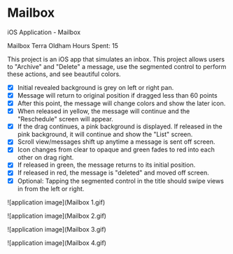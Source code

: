 Mailbox
=======

iOS Application - Mailbox

Mailbox 
Terra Oldham
Hours Spent: 15

This project is an iOS app that simulates an inbox. This project allows users to "Archive" and "Delete" a message, use the segmented control to perform these actions, and see beautiful colors.

- [x] Initial revealed background is grey on left or right pan. 
- [x] Message will return to original position if dragged less than 60 points
- [x] After this point, the message will change colors and show the later icon.
- [x] When released in yellow, the message will continue and the "Reschedule" screen will appear.
- [x] If the drag continues, a pink background is displayed. If released in the pink background, it will continue and show the "List" screen.
- [x] Scroll view/messages shift up anytime a message is sent off screen. 
- [x] Icon changes from clear to opaque and green fades to red into each other on drag right.
- [x] If released in green, the message returns to its initial position.
- [x] If released in red, the message is "deleted" and moved off screen.
- [x] Optional: Tapping the segmented control in the title should swipe views in from the left or right.

![application image](Mailbox 1.gif)

![application image](Mailbox 2.gif)

![application image](Mailbox 3.gif)

![application image](Mailbox 4.gif)



